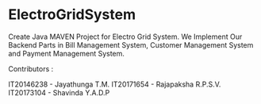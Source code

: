 # ElectroGridSystem

Create Java MAVEN Project for Electro Grid System.
We Implement Our Backend Parts in Bill Management System, Customer Management System and Payment Management System.

Contributors :

IT20146238 - Jayathunga T.M.
IT20171654 - Rajapaksha R.P.S.V.
IT20173104 - Shavinda Y.A.D.P

